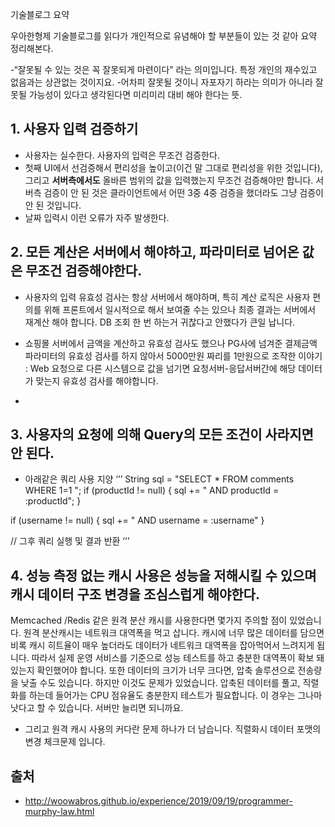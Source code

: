 기술블로그 요약

우아한형제 기술블로그를 읽다가 개인적으로 유념해야 할 부분들이 있는 것 같아 요약 정리해본다.

-“잘못될 수 있는 것은 꼭 잘못되게 마련이다” 라는 의미입니다. 특정 개인의 재수있고 없음과는 상관없는 것이지요.
-어차피 잘못될 것이니 자포자기 하라는 의미가 아니라 잘못될 가능성이 있다고 생각된다면 미리미리 대비 해야 한다는 뜻.

## 1. 사용자 입력 검증하기
- 사용자는 실수한다. 사용자의 입력은 무조건 검증한다. 
- 첫째 UI에서 선검증해서 편리성을 높이고(이건 말 그대로 편리성을 위한 것입니다), 그리고 **서버측에서도** 올바른 범위의 값을 입력했는지 무조건 검증해야만 합니다. 서버측 검증이 안 된 것은 클라이언트에서 어떤 3중 4중 검증을 했더라도 그냥 검증이 안 된 것입니다. 
- 날짜 입력시 이런 오류가 자주 발생한다.

## 2. 모든 계산은 서버에서 해야하고, 파라미터로 넘어온 값은 무조건 검증해야한다.
- 사용자의 입력 유효성 검사는 항상 서버에서 해야하며, 특히 계산 로직은 사용자 편의를 위해 프론트에서 일시적으로 해서 보여줄 수는 있으나 최종 결과는 서버에서 재계산 해야 합니다. DB 조회 한 번 하는거 귀찮다고 안했다가 큰일 납니다.
* 쇼핑몰 서버에서 금액을 계산하고 유효성 검사도 했으나 PG사에 넘겨준 결제금액 파라미터의 유효성 검사를 하지 않아서 5000만원 짜리를 1만원으로 조작한 이야기 : Web 요청으로 다른 시스템으로 값을 넘기면 요청서버-응답서버간에 해당 데이터가 맞는지 유효성 검사를 해야합니다.
- 
## 3. 사용자의 요청에 의해 Query의 모든 조건이 사라지면 안 된다.

- 아래같은 쿼리 사용 지양
‘’’
String sql = "SELECT * FROM comments  WHERE 1=1 ";
if (productId != null) {
  sql += " AND productId = :productId";
}

if (username != null) {
  sql += " AND username = :username"
}

// 그후 쿼리 실행 및 결과 반환
‘’’

## 4. 성능 측정 없는 캐시 사용은 성능을 저해시킬 수 있으며 캐시 데이터 구조 변경을 조심스럽게 해야한다.
Memcached
/Redis 같은 원격 분산 캐시를 사용한다면 몇가지 주의할 점이 있었습니다.
원격 분산캐시는 네트워크 대역폭을 먹고 삽니다. 캐시에 너무 많은 데이터를 담으면 비록 캐시 히트율이 매우 높더라도 데이터가 네트워크 대역폭을 잡아먹어서 느려지게 됩니다.
따라서 실제 운영 서비스를 기준으로 성능 테스트를 하고 충분한 대역폭이 확보 돼 있는지 확인했어야 합니다.
또한 데이터의 크기가 너무 크다면, 압축 솔루션으로 전송량을 낮출 수도 있습니다.
하지만 이것도 문제가 있었습니다. 압축된 데이터를 풀고, 직렬화를 하는데 들어가는 CPU 점유율도 충분한지 테스트가 필요합니다. 이 경우는 그나마 낫다고 할 수 있습니다. 서버만 늘리면 되니까요.
- 그리고 원격 캐시 사용의 커다란 문제 하나가 더 남습니다. 직렬화시 데이터 포맷의 변경 체크문제 입니다.

## 출처
- http://woowabros.github.io/experience/2019/09/19/programmer-murphy-law.html



